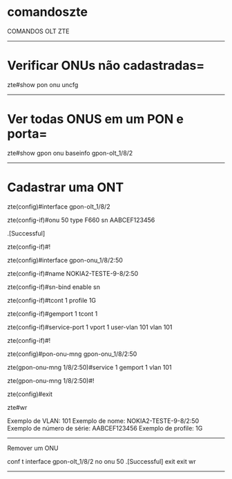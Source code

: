 # comandoszte
COMANDOS OLT ZTE


******************************************************************************************
# Verificar ONUs não cadastradas=

zte#show pon onu uncfg
******************************************************************************************
# Ver todas ONUS em um PON e porta=

zte#show gpon onu baseinfo gpon-olt_1/8/2
******************************************************************************************
# Cadastrar uma ONT

zte(config)#interface gpon-olt_1/8/2

zte(config-if)#onu 50 type F660 sn AABCEF123456 

.[Successful]

zte(config-if)#!

zte(config)#interface gpon-onu_1/8/2:50

zte(config-if)#name NOKIA2-TESTE-9-8/2:50

zte(config-if)#sn-bind enable sn

zte(config-if)#tcont 1  profile 1G

zte(config-if)#gemport 1  tcont 1

zte(config-if)#service-port 1 vport 1 user-vlan 101  vlan 101 

zte(config-if)#!

zte(config)#pon-onu-mng gpon-onu_1/8/2:50

zte(gpon-onu-mng 1/8/2:50)#service 1 gemport 1 vlan 101

zte(gpon-onu-mng 1/8/2:50)#!

zte(config)#exit

zte#wr


Exemplo de VLAN: 101
Exemplo de nome:  NOKIA2-TESTE-9-8/2:50
Exemplo de número de série:  AABCEF123456
Exemplo de profile: 1G
******************************************************************************************

Remover um ONU

conf t
interface gpon-olt_1/8/2
no onu 50
.[Successful]
exit
exit
wr
******************************************************************************************
